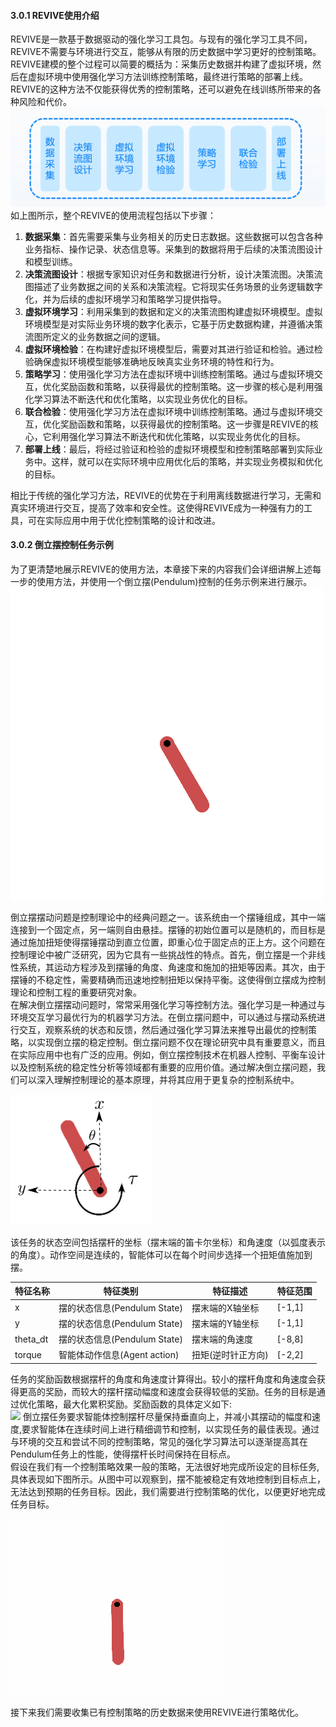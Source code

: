 
#### 3.0.1  REVIVE使用介绍
REVIVE是一款基于数据驱动的强化学习工具包。与现有的强化学习工具不同，REVIVE不需要与环境进行交互，能够从有限的历史数据中学习更好的控制策略。REVIVE建模的整个过程可以简要的概括为：采集历史数据并构建了虚拟环境，然后在虚拟环境中使用强化学习方法训练控制策略，最终进行策略的部署上线。REVIVE的这种方法不仅能获得优秀的控制策略，还可以避免在线训练所带来的各种风险和代价。
![image.png](./assets/1713509485336-e9bca8ad-098d-4d84-a58d-b734bf0c12ff.png)
如上图所示，整个REVIVE的使用流程包括以下步骤：

1. **数据采集**：首先需要采集与业务相关的历史日志数据。这些数据可以包含各种业务指标、操作记录、状态信息等。采集到的数据将用于后续的决策流图设计和模型训练。
2. **决策流图设计**：根据专家知识对任务和数据进行分析，设计决策流图。决策流图描述了业务数据之间的关系和决策流程。它将现实任务场景的业务逻辑数字化，并为后续的虚拟环境学习和策略学习提供指导。
3. **虚拟环境学习**：利用采集到的数据和定义的决策流图构建虚拟环境模型。虚拟环境模型是对实际业务环境的数字化表示，它基于历史数据构建，并遵循决策流图所定义的业务数据之间的逻辑。
4. **虚拟环境检验**：在构建好虚拟环境模型后，需要对其进行验证和检验。通过检验确保虚拟环境模型能够准确地反映真实业务环境的特性和行为。
5. **策略学习**：使用强化学习方法在虚拟环境中训练控制策略。通过与虚拟环境交互，优化奖励函数和策略，以获得最优的控制策略。这一步骤的核心是利用强化学习算法不断迭代和优化策略，以实现业务优化的目标。
6. **联合检验**：使用强化学习方法在虚拟环境中训练控制策略。通过与虚拟环境交互，优化奖励函数和策略，以获得最优的控制策略。这一步骤是REVIVE的核心，它利用强化学习算法不断迭代和优化策略，以实现业务优化的目标。
7. **部署上线**：最后，将经过验证和检验的虚拟环境模型和控制策略部署到实际业务中。这样，就可以在实际环境中应用优化后的策略，并实现业务模拟和优化的目标。

相比于传统的强化学习方法，REVIVE的优势在于利用离线数据进行学习，无需和真实环境进行交互，提高了效率和安全性。这使得REVIVE成为一种强有力的工具，可在实际应用中用于优化控制策略的设计和改进。

#### 3.0.2 倒立摆控制任务示例
为了更清楚地展示REVIVE的使用方法，本章接下来的内容我们会详细讲解上述每一步的使用方法，并使用一个倒立摆(Pendulum)控制的任务示例来进行展示。<br />![](./assets/1713745089369-2df095ef-e206-4105-b2eb-f7d7df2df812.gif)

倒立摆摆动问题是控制理论中的经典问题之一。该系统由一个摆锤组成，其中一端连接到一个固定点，另一端则自由悬挂。摆锤的初始位置可以是随机的，而目标是通过施加扭矩使得摆锤摆动到直立位置，即重心位于固定点的正上方。这个问题在控制理论中被广泛研究，因为它具有一些挑战性的特点。首先，倒立摆是一个非线性系统，其运动方程涉及到摆锤的角度、角速度和施加的扭矩等因素。其次，由于摆锤的不稳定性，需要精确而迅速地控制扭矩以保持平衡。这使得倒立摆成为控制理论和控制工程的重要研究对象。<br />在解决倒立摆摆动问题时，常常采用强化学习等控制方法。强化学习是一种通过与环境交互学习最优行为的机器学习方法。在倒立摆问题中，可以通过与摆动系统进行交互，观察系统的状态和反馈，然后通过强化学习算法来推导出最优的控制策略，以实现倒立摆的稳定控制。倒立摆问题不仅在理论研究中具有重要意义，而且在实际应用中也有广泛的应用。例如，倒立摆控制技术在机器人控制、平衡车设计以及控制系统的稳定性分析等领域都有重要的应用价值。通过解决倒立摆问题，我们可以深入理解控制理论的基本原理，并将其应用于更复杂的控制系统中。

![image.png](./assets/1713745134319-8c3d5d65-f964-45a9-9a12-99b1cb41858e.png)

该任务的状态空间包括摆杆的坐标（摆末端的笛卡尔坐标）和角速度（以弧度表示的角度）。动作空间是连续的，智能体可以在每个时间步选择一个扭矩值施加到摆。

| **特征名称** | **特征类别** | **特征描述** | **特征范围** |
| --- | --- | --- | --- |
| x | 摆的状态信息(Pendulum State) | 摆末端的X轴坐标 | [-1,1] |
| y | 摆的状态信息(Pendulum State) | 摆末端的Y轴坐标 | [-1,1] |
| theta_dt | 摆的状态信息(Pendulum State) | 摆末端的角速度 | [-8,8] |
| torque | 智能体动作信息(Agent action) | 扭矩(逆时针正方向) | [-2,2] |

任务的奖励函数根据摆杆的角度和角速度计算得出。较小的摆杆角度和角速度会获得更高的奖励，而较大的摆杆摆动幅度和速度会获得较低的奖励。任务的目标是通过优化策略，最大化累积奖励。奖励函数的具体定义如下:<br />![](https://cdn.nlark.com/yuque/__latex/d2f3242ef4f6b87b6252e96d33ae5b64.svg#card=math&code=r%20%3D%20-%20%5Cleft%28%20%5Ctheta%5E2%20%2B%200.1%20%5Ccdot%20%5Ctheta_%7Bdt%7D%5E2%20%2B%200.001%20%5Ccdot%20%5Ctext%7Btorque%7D%5E2%20%5Cright%29&id=eagzj)
倒立摆任务要求智能体控制摆杆尽量保持垂直向上，并减小其摆动的幅度和速度,要求智能体在连续时间上进行精细调节和控制，以实现任务的最佳表现。通过与环境的交互和尝试不同的控制策略，常见的强化学习算法可以逐渐提高其在Pendulum任务上的性能，使得摆杆长时间保持在目标点。<br />假设在我们有一个控制策略效果一般的策略，无法很好地完成所设定的目标任务, 具体表现如下图所示。从图中可以观察到，摆不能被稳定有效地控制到目标点上，无法达到预期的任务目标。因此，我们需要进行控制策略的优化，以便更好地完成任务目标。

![pendulum_result (1).gif](./assets/1713853341539-bbf1c377-199a-44cd-b370-e7e28574c0ee.gif)

接下来我们需要收集已有控制策略的历史数据来使用REVIVE进行策略优化。

